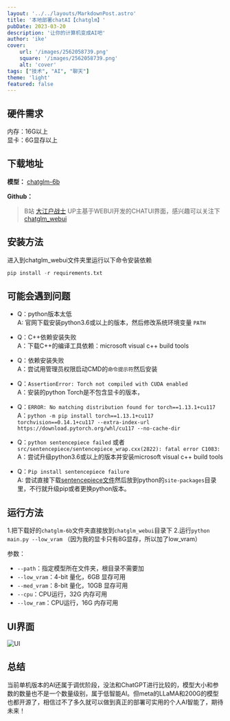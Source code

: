 ```yaml
---
layout: '../../layouts/MarkdownPost.astro'
title: '本地部署chatAI【chatglm】'
pubDate: 2023-03-20
description: '让你的计算机变成AI吧'
author: 'ike'
cover:
    url: '/images/2562058739.png'
    square: '/images/2562058739.png'
    alt: 'cover'
tags: ["技术", "AI", "聊天"]
theme: 'light'
featured: false
---
```


## 硬件需求
内存：16G以上  
显卡：6G显存以上

## 下载地址
**模型：**
[chatglm-6b](https://huggingface.co/THUDM/chatglm-6b)

**Github：**
> B站 [大江户战士](https://space.bilibili.com/55123) UP主基于WEBUI开发的CHATUI界面，感兴趣可以关注下
[chatglm_webui](https://github.com/OedoSoldier/chatglm_webui)

## 安装方法
进入到chatglm_webui文件夹里运行以下命令安装依赖
```python
pip install -r requirements.txt
```
## 可能会遇到问题
* Q：python版本太低  
A: 官网下载安装python3.6或以上的版本，然后修改系统环境变量 `PATH`    

* Q：C++依赖安装失败  
A：下载C++的编译工具依赖：microsoft visual c++ build tools

* Q：依赖安装失败  
A：尝试用管理员权限启动CMD的`命令提示符`然后安装

* Q：`AssertionError: Torch not compiled with CUDA enabled`    
A：安装的python Torch是不包含显卡的版本，

* Q：`ERROR: No matching distribution found for torch==1.13.1+cu117`  
A：`python -m pip install torch==1.13.1+cu117 torchvision==0.14.1+cu117 --extra-index-url https://download.pytorch.org/whl/cu117 --no-cache-dir`

* Q：`python sentencepiece failed` 或者 `src/sentencepiece/sentencepiece_wrap.cxx(2822): fatal error C1083:`
A：尝试升级python3.6或以上的版本并安装microsoft visual c++ build tools
 
* Q：`Pip install sentencepiece failure`    
A: 尝试直接下载[sentencepiece文件](https://files.pythonhosted.org/packages/fd/45/6d0eb609d5cd81df094aab71a867b2ab6b315ffd592e78fb94a625c4d6aa/sentencepiece-0.1.3.tar.gz)然后放到python的`site-packages`目录里，不行就升级pip或者更换python版本。

## 运行方法
1.把下载好的`chatglm-6b`文件夹直接放到`chatglm_webui`目录下
2.运行```python main.py --low_vram``` （因为我的显卡只有8G显存，所以加了low_vram）

参数：
 - `--path`：指定模型所在文件夹，根目录不需要加
 - `--low_vram`：4-bit 量化，6GB 显存可用
 - `--med_vram`：8-bit 量化，10GB 显存可用
 - `--cpu`：CPU运行，32G 内存可用
 - `--low_ram`：CPU运行，16G 内存可用
 
## UI界面
![UI](https://s1.ax1x.com/2023/03/20/pptlV9H.png)

## 总结
当前单机版本的AI还属于调优阶段，没法和ChatGPT进行比较的，模型大小和参数的数量也不是一个数量级别，属于低智能AI。但meta的LLaMA和200G的模型也都开源了，相信过不了多久就可以做到真正的部署可实用的个人AI智能了，期待未来！